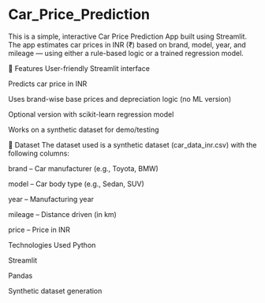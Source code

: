 # Car_Price_Prediction
This is a simple, interactive Car Price Prediction App built using Streamlit. The app estimates car prices in INR (₹) based on brand, model, year, and mileage — using either a rule-based logic or a trained regression model.

🧠 Features
User-friendly Streamlit interface

Predicts car price in INR

Uses brand-wise base prices and depreciation logic (no ML version)

Optional version with scikit-learn regression model

Works on a synthetic dataset for demo/testing

📁 Dataset
The dataset used is a synthetic dataset (car_data_inr.csv) with the following columns:

brand – Car manufacturer (e.g., Toyota, BMW)

model – Car body type (e.g., Sedan, SUV)

year – Manufacturing year

mileage – Distance driven (in km)

price – Price in INR

 Technologies Used
Python

Streamlit

Pandas

Synthetic dataset generation

